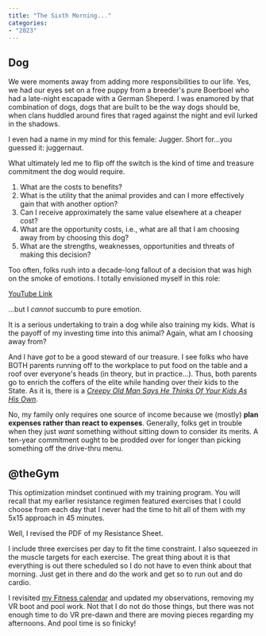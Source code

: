 ```yaml
---
title: "The Sixth Morning..."
categories:
- "2023"
---
```


## Dog

We were moments away from adding more responsibilities to our life.  Yes, we had our eyes set on a free puppy from a breeder's pure Boerboel who had a late-night escapade with a German Sheperd.  I was enamored by that combination of dogs, dogs that are built to be the way dogs should be, when clans huddled around fires that raged against the night and evil lurked in the shadows.  

I even had a name in my mind for this female:  Jugger.  Short for...you guessed it: juggernaut.

What ultimately led me to flip off the switch is the kind of time and treasure commitment the dog would require.  

1. What are the costs to benefits?  
2. What is the utility that the animal provides and can I more effectively gain that with another option?  
3. Can I receive approximately the same value elsewhere at a cheaper cost?  
4. What are the opportunity costs, i.e., what are all that I am choosing away from by choosing this dog?  
5. What are the strengths, weaknesses, opportunities and threats of making this decision?

Too often, folks rush into a decade-long fallout of a decision that was high on the smoke of emotions.  I totally envisioned myself in this role:

[YouTube Link](https://www.youtube.com/watch?v=GJGOhsom6vU)

...but I *cannot* succumb to pure emotion.  

It is a serious undertaking to train a dog while also training my kids.  What is the payoff of my investing time into this animal?  Again, what am I choosing away from? 

And I have *got* to be a good steward of our treasure.  I see folks who have BOTH parents running off to the workplace to put food on the table and a roof over everyone's heads (in theory, but in practice...).  Thus, both parents go to enrich the coffers of the elite while handing over their kids to the State.  As it is, there is a [*Creepy Old Man Says He Thinks Of Your Kids As His Own*](https://babylonbee.com/news/creepy-old-man-says-he-thinks-of-your-kids-as-his-own).

No, my family only requires one source of income because we (mostly) **plan expenses rather than react to expenses**.  Generally, folks get in trouble when they just *want* something without sitting down to consider its merits.  A ten-year commitment ought to be prodded over for longer than picking something off the drive-thru menu.

## @theGym

This optimization mindset continued with my training program.  You will recall that my earlier resistance regimen featured exercises that I could choose from each day that I never had the time to hit all of them with my 5x15 approach in 45 minutes.  

Well, I revised the PDF of my Resistance Sheet.

I include three exercises per day to fit the time constraint.  I also squeezed in the muscle targets for each exercise.  The great thing about it is that everything is out there scheduled so I do not have to even think about that morning.  Just get in there and do the work and get so to run out and do cardio.

I revisited [my Fitness calendar](/fitness/#fitness-calendar) and updated my observations, removing my VR boot and pool work.  Not that I do not do those things, but there was not enough time to do VR pre-dawn and there are moving pieces regarding my afternoons.  And pool time is so finicky!  


